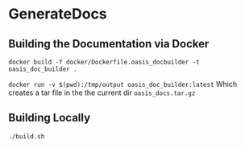 # GenerateDocs


## Building the Documentation via Docker 
`docker build -f docker/Dockerfile.oasis_docbuilder -t oasis_doc_builder .`

`docker run -v $(pwd):/tmp/output oasis_doc_builder:latest`
Which creates a tar file in the the current dir `oasis_docs.tar.gz`

## Building Locally 

`./build.sh`
